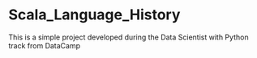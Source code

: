 # Scala_Language_History

This is a simple project developed during the Data Scientist with Python track from DataCamp
